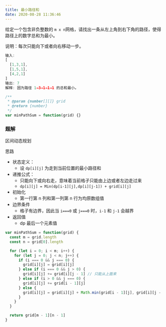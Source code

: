 ```yaml
---
title: 最小路径和
date: 2020-08-28 11:36:46
---
```


给定一个包含非负整数的 `m x n`网格，请找出一条从左上角到右下角的路径，使得路径上的数字总和为最小。

说明：每次只能向下或者向右移动一步。

```js
输入:
[
  [1,3,1],
  [1,5,1],
  [4,2,1]
]
输出: 7
解释: 因为路径 1→3→1→1→1 的总和最小。

/**
 * @param {number[][]} grid
 * @return {number}
 */
var minPathSum = function(grid) {}
```

<h3>题解</h3>

区间动态规划

思路

- 状态定义：
  - 设 `dp[i][j]` 为走到当前位置的最小路径和
- 递推公式：
  - 只能向下或向右走，意味着当前格子只能由上边或者左边走过来
  - `dp[i][j] = Min(dp[i-1][j],dp[i][j-1]) + grid[i][j]`
- 初始化
  - 第一行第 n 列和第一列第 n 行为均原数组值
- 边界条件
  - 格子有边界，因此当 `i===0` 或 `j===0` 时，`i-1` 和 `j-1` 会越界
- 返回值
  - dp 最后一个元素值

```js
var minPathSum = function(grid) {
  const m = grid.length
  const n = grid[0].length

  for (let i = 0; i < m; i++) {
    for (let j = 0; j < n; j++) {
      if (i === 0 && j === 0) {
        grid[i][j] = grid[i][j]
      } else if (i === 0 && j > 0) {
        grid[i][j] += grid[i][j - 1] // 只能从上面来
      } else if (i > 0 && j === 0) {
        grid[i][j] += grid[i - 1][j]
      } else {
        grid[i][j] = grid[i][j] + Math.min(grid[i - 1][j], grid[i][j - 1])
      }
    }
  }

  return grid[m - 1][n - 1]
}
```
